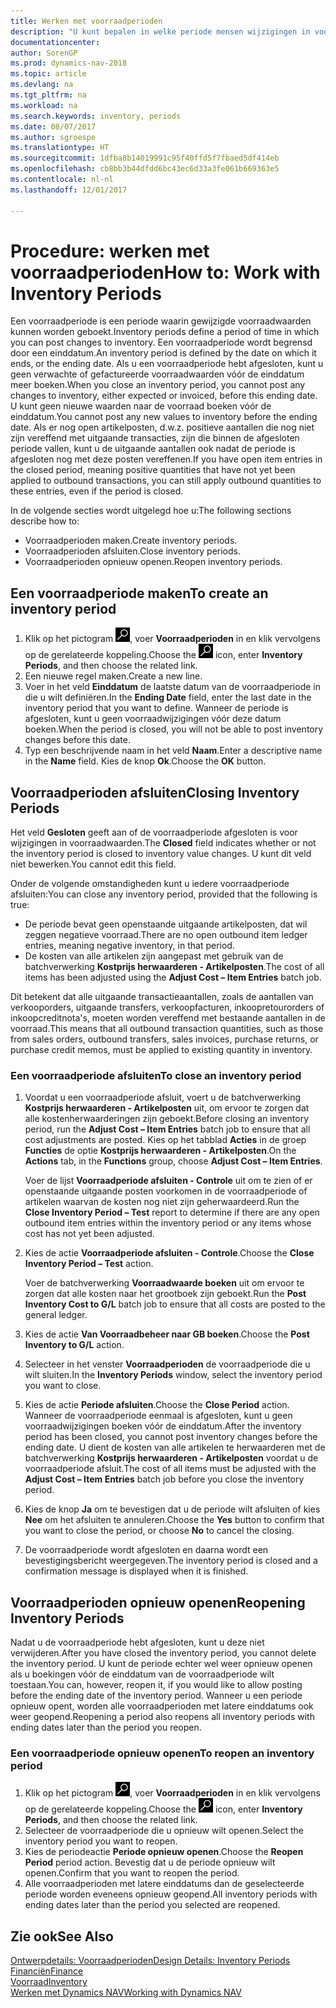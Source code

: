 ```yaml
---
title: Werken met voorraadperioden
description: "U kunt bepalen in welke periode mensen wijzigingen in voorraad kunnen boeken door voorraadperioden te definiëren."
documentationcenter: 
author: SorenGP
ms.prod: dynamics-nav-2018
ms.topic: article
ms.devlang: na
ms.tgt_pltfrm: na
ms.workload: na
ms.search.keywords: inventory, periods
ms.date: 08/07/2017
ms.author: sgroespe
ms.translationtype: HT
ms.sourcegitcommit: 1dfba8b14019991c95f40ffd5f7fbaed5df414eb
ms.openlocfilehash: cb8bb3b44dfdd6bc43ec6d33a3fe061b669363e5
ms.contentlocale: nl-nl
ms.lasthandoff: 12/01/2017

---
```

# <a name="how-to-work-with-inventory-periods"></a><span data-ttu-id="b12f1-103">Procedure: werken met voorraadperioden</span><span class="sxs-lookup"><span data-stu-id="b12f1-103">How to: Work with Inventory Periods</span></span>
<span data-ttu-id="b12f1-104">Een voorraadperiode is een periode waarin gewijzigde voorraadwaarden kunnen worden geboekt.</span><span class="sxs-lookup"><span data-stu-id="b12f1-104">Inventory periods define a period of time in which you can post changes to inventory.</span></span> <span data-ttu-id="b12f1-105">Een voorraadperiode wordt begrensd door een einddatum.</span><span class="sxs-lookup"><span data-stu-id="b12f1-105">An inventory period is defined by the date on which it ends, or the ending date.</span></span> <span data-ttu-id="b12f1-106">Als u een voorraadperiode hebt afgesloten, kunt u geen verwachte of gefactureerde voorraadwaarden vóór de einddatum meer boeken.</span><span class="sxs-lookup"><span data-stu-id="b12f1-106">When you close an inventory period, you cannot post any changes to inventory, either expected or invoiced, before this ending date.</span></span> <span data-ttu-id="b12f1-107">U kunt geen nieuwe waarden naar de voorraad boeken vóór de einddatum.</span><span class="sxs-lookup"><span data-stu-id="b12f1-107">You cannot post any new values to inventory before the ending date.</span></span> <span data-ttu-id="b12f1-108">Als er nog open artikelposten, d.w.z. positieve aantallen die nog niet zijn vereffend met uitgaande transacties, zijn die binnen de afgesloten periode vallen, kunt u de uitgaande aantallen ook nadat de periode is afgesloten nog met deze posten vereffenen.</span><span class="sxs-lookup"><span data-stu-id="b12f1-108">If you have open item entries in the closed period, meaning positive quantities that have not yet been applied to outbound transactions, you can still apply outbound quantities to these entries, even if the period is closed.</span></span>  

<span data-ttu-id="b12f1-109">In de volgende secties wordt uitgelegd hoe u:</span><span class="sxs-lookup"><span data-stu-id="b12f1-109">The following sections describe how to:</span></span>  

* <span data-ttu-id="b12f1-110">Voorraadperioden maken.</span><span class="sxs-lookup"><span data-stu-id="b12f1-110">Create inventory periods.</span></span>  
* <span data-ttu-id="b12f1-111">Voorraadperioden afsluiten.</span><span class="sxs-lookup"><span data-stu-id="b12f1-111">Close inventory periods.</span></span>  
* <span data-ttu-id="b12f1-112">Voorraadperioden opnieuw openen.</span><span class="sxs-lookup"><span data-stu-id="b12f1-112">Reopen inventory periods.</span></span>  

## <a name="to-create-an-inventory-period"></a><span data-ttu-id="b12f1-113">Een voorraadperiode maken</span><span class="sxs-lookup"><span data-stu-id="b12f1-113">To create an inventory period</span></span>  
1. <span data-ttu-id="b12f1-114">Klik op het pictogram ![Zoeken naar pagina of rapport](media/ui-search/search_small.png "pictogram Zoeken naar pagina of rapport"), voer **Voorraadperioden** in en klik vervolgens op de gerelateerde koppeling.</span><span class="sxs-lookup"><span data-stu-id="b12f1-114">Choose the ![Search for Page or Report](media/ui-search/search_small.png "Search for Page or Report icon") icon, enter **Inventory Periods**, and then choose the related link.</span></span>  
2. <span data-ttu-id="b12f1-115">Een nieuwe regel maken.</span><span class="sxs-lookup"><span data-stu-id="b12f1-115">Create a new line.</span></span>  
3. <span data-ttu-id="b12f1-116">Voer in het veld **Einddatum** de laatste datum van de voorraadperiode in die u wilt definiëren.</span><span class="sxs-lookup"><span data-stu-id="b12f1-116">In the **Ending Date** field, enter the last date in the inventory period that you want to define.</span></span> <span data-ttu-id="b12f1-117">Wanneer de periode is afgesloten, kunt u geen voorraadwijzigingen vóór deze datum boeken.</span><span class="sxs-lookup"><span data-stu-id="b12f1-117">When the period is closed, you will not be able to post inventory changes before this date.</span></span>  
4. <span data-ttu-id="b12f1-118">Typ een beschrijvende naam in het veld **Naam**.</span><span class="sxs-lookup"><span data-stu-id="b12f1-118">Enter a descriptive name in the **Name** field.</span></span> <span data-ttu-id="b12f1-119">Kies de knop **Ok**.</span><span class="sxs-lookup"><span data-stu-id="b12f1-119">Choose the **OK** button.</span></span>  

## <a name="closing-inventory-periods"></a><span data-ttu-id="b12f1-120">Voorraadperioden afsluiten</span><span class="sxs-lookup"><span data-stu-id="b12f1-120">Closing Inventory Periods</span></span>  
<span data-ttu-id="b12f1-121">Het veld **Gesloten** geeft aan of de voorraadperiode afgesloten is voor wijzigingen in voorraadwaarden.</span><span class="sxs-lookup"><span data-stu-id="b12f1-121">The **Closed** field indicates whether or not the inventory period is closed to inventory value changes.</span></span> <span data-ttu-id="b12f1-122">U kunt dit veld niet bewerken.</span><span class="sxs-lookup"><span data-stu-id="b12f1-122">You cannot edit this field.</span></span>  

<span data-ttu-id="b12f1-123">Onder de volgende omstandigheden kunt u iedere voorraadperiode afsluiten:</span><span class="sxs-lookup"><span data-stu-id="b12f1-123">You can close any inventory period, provided that the following is true:</span></span>  

* <span data-ttu-id="b12f1-124">De periode bevat geen openstaande uitgaande artikelposten, dat wil zeggen negatieve voorraad.</span><span class="sxs-lookup"><span data-stu-id="b12f1-124">There are no open outbound item ledger entries, meaning negative inventory, in that period.</span></span>  
* <span data-ttu-id="b12f1-125">De kosten van alle artikelen zijn aangepast met gebruik van de batchverwerking **Kostprijs herwaarderen - Artikelposten**.</span><span class="sxs-lookup"><span data-stu-id="b12f1-125">The cost of all items has been adjusted using the **Adjust Cost – Item Entries** batch job.</span></span>  

<span data-ttu-id="b12f1-126">Dit betekent dat alle uitgaande transactieaantallen, zoals de aantallen van verkooporders, uitgaande transfers, verkoopfacturen, inkoopretourorders of inkoopcreditnota's, moeten worden vereffend met bestaande aantallen in de voorraad.</span><span class="sxs-lookup"><span data-stu-id="b12f1-126">This means that all outbound transaction quantities, such as those from sales orders, outbound transfers, sales invoices, purchase returns, or purchase credit memos, must be applied to existing quantity in inventory.</span></span>  

### <a name="to-close-an-inventory-period"></a><span data-ttu-id="b12f1-127">Een voorraadperiode afsluiten</span><span class="sxs-lookup"><span data-stu-id="b12f1-127">To close an inventory period</span></span>  
1. <span data-ttu-id="b12f1-128">Voordat u een voorraadperiode afsluit, voert u de batchverwerking **Kostprijs herwaarderen - Artikelposten** uit, om ervoor te zorgen dat alle kostenherwaarderingen zijn geboekt.</span><span class="sxs-lookup"><span data-stu-id="b12f1-128">Before closing an inventory period, run the **Adjust Cost – Item Entries** batch job to ensure that all cost adjustments are posted.</span></span> <span data-ttu-id="b12f1-129">Kies op het tabblad **Acties** in de groep **Functies** de optie **Kostprijs herwaarderen - Artikelposten**.</span><span class="sxs-lookup"><span data-stu-id="b12f1-129">On the **Actions** tab, in the **Functions** group, choose **Adjust Cost – Item Entries**.</span></span>  

     <span data-ttu-id="b12f1-130">Voer de lijst **Voorraadperiode afsluiten - Controle** uit om te zien of er openstaande uitgaande posten voorkomen in de voorraadperiode of artikelen waarvan de kosten nog niet zijn geherwaardeerd.</span><span class="sxs-lookup"><span data-stu-id="b12f1-130">Run the **Close Inventory Period – Test** report to determine if there are any open outbound item entries within the inventory period or any items whose cost has not yet been adjusted.</span></span>  
2. <span data-ttu-id="b12f1-131">Kies de actie **Voorraadperiode afsluiten - Controle**.</span><span class="sxs-lookup"><span data-stu-id="b12f1-131">Choose the **Close Inventory Period – Test** action.</span></span>  

     <span data-ttu-id="b12f1-132">Voer de batchverwerking **Voorraadwaarde boeken** uit om ervoor te zorgen dat alle kosten naar het grootboek zijn geboekt.</span><span class="sxs-lookup"><span data-stu-id="b12f1-132">Run the **Post Inventory Cost to G/L** batch job to ensure that all costs are posted to the general ledger.</span></span>  
3. <span data-ttu-id="b12f1-133">Kies de actie **Van Voorraadbeheer naar GB boeken**.</span><span class="sxs-lookup"><span data-stu-id="b12f1-133">Choose the **Post Inventory to G/L** action.</span></span>  
4. <span data-ttu-id="b12f1-134">Selecteer in het venster **Voorraadperioden** de voorraadperiode die u wilt sluiten.</span><span class="sxs-lookup"><span data-stu-id="b12f1-134">In the **Inventory Periods** window, select the inventory period you want to close.</span></span>  
5. <span data-ttu-id="b12f1-135">Kies de actie **Periode afsluiten**.</span><span class="sxs-lookup"><span data-stu-id="b12f1-135">Choose the **Close Period** action.</span></span> <span data-ttu-id="b12f1-136">Wanneer de voorraadperiode eenmaal is afgesloten, kunt u geen voorraadwijzigingen boeken vóór de einddatum.</span><span class="sxs-lookup"><span data-stu-id="b12f1-136">After the inventory period has been closed, you cannot post inventory changes before the ending date.</span></span> <span data-ttu-id="b12f1-137">U dient de kosten van alle artikelen te herwaarderen met de batchverwerking **Kostprijs herwaarderen - Artikelposten** voordat u de voorraadperiode afsluit.</span><span class="sxs-lookup"><span data-stu-id="b12f1-137">The cost of all items must be adjusted with the **Adjust Cost – Item Entries** batch job before you close the inventory period.</span></span>  
6. <span data-ttu-id="b12f1-138">Kies de knop **Ja** om te bevestigen dat u de periode wilt afsluiten of kies **Nee** om het afsluiten te annuleren.</span><span class="sxs-lookup"><span data-stu-id="b12f1-138">Choose the **Yes** button to confirm that you want to close the period, or choose **No** to cancel the closing.</span></span>  
7. <span data-ttu-id="b12f1-139">De voorraadperiode wordt afgesloten en daarna wordt een bevestigingsbericht weergegeven.</span><span class="sxs-lookup"><span data-stu-id="b12f1-139">The inventory period is closed and a confirmation message is displayed when it is finished.</span></span>  

## <a name="reopening-inventory-periods"></a><span data-ttu-id="b12f1-140">Voorraadperioden opnieuw openen</span><span class="sxs-lookup"><span data-stu-id="b12f1-140">Reopening Inventory Periods</span></span>  
<span data-ttu-id="b12f1-141">Nadat u de voorraadperiode hebt afgesloten, kunt u deze niet verwijderen.</span><span class="sxs-lookup"><span data-stu-id="b12f1-141">After you have closed the inventory period, you cannot delete the inventory period.</span></span> <span data-ttu-id="b12f1-142">U kunt de periode echter wel weer opnieuw openen als u boekingen vóór de einddatum van de voorraadperiode wilt toestaan.</span><span class="sxs-lookup"><span data-stu-id="b12f1-142">You can, however, reopen it, if you would like to allow posting before the ending date of the inventory period.</span></span> <span data-ttu-id="b12f1-143">Wanneer u een periode opnieuw opent, worden alle voorraadperioden met latere einddatums ook weer geopend.</span><span class="sxs-lookup"><span data-stu-id="b12f1-143">Reopening a period also reopens all inventory periods with ending dates later than the period you reopen.</span></span>  

### <a name="to-reopen-an-inventory-period"></a><span data-ttu-id="b12f1-144">Een voorraadperiode opnieuw openen</span><span class="sxs-lookup"><span data-stu-id="b12f1-144">To reopen an inventory period</span></span>  
1. <span data-ttu-id="b12f1-145">Klik op het pictogram ![Zoeken naar pagina of rapport](media/ui-search/search_small.png "pictogram Zoeken naar pagina of rapport"), voer **Voorraadperioden** in en klik vervolgens op de gerelateerde koppeling.</span><span class="sxs-lookup"><span data-stu-id="b12f1-145">Choose the ![Search for Page or Report](media/ui-search/search_small.png "Search for Page or Report icon") icon, enter **Inventory Periods**, and then choose the related link.</span></span>  
2. <span data-ttu-id="b12f1-146">Selecteer de voorraadperiode die u opnieuw wilt openen.</span><span class="sxs-lookup"><span data-stu-id="b12f1-146">Select the inventory period you want to reopen.</span></span>  
3. <span data-ttu-id="b12f1-147">Kies de periodeactie **Periode opnieuw openen**.</span><span class="sxs-lookup"><span data-stu-id="b12f1-147">Choose the **Reopen Period** period action.</span></span> <span data-ttu-id="b12f1-148">Bevestig dat u de periode opnieuw wilt openen.</span><span class="sxs-lookup"><span data-stu-id="b12f1-148">Confirm that you want to reopen the period.</span></span>  
4. <span data-ttu-id="b12f1-149">Alle voorraadperioden met latere einddatums dan de geselecteerde periode worden eveneens opnieuw geopend.</span><span class="sxs-lookup"><span data-stu-id="b12f1-149">All inventory periods with ending dates later than the period you selected are reopened.</span></span>  

## <a name="see-also"></a><span data-ttu-id="b12f1-150">Zie ook</span><span class="sxs-lookup"><span data-stu-id="b12f1-150">See Also</span></span>  
[<span data-ttu-id="b12f1-151">Ontwerpdetails: Voorraadperioden</span><span class="sxs-lookup"><span data-stu-id="b12f1-151">Design Details: Inventory Periods</span></span>](design-details-inventory-periods.md)  
[<span data-ttu-id="b12f1-152">Financiën</span><span class="sxs-lookup"><span data-stu-id="b12f1-152">Finance</span></span>](finance.md)  
[<span data-ttu-id="b12f1-153">Voorraad</span><span class="sxs-lookup"><span data-stu-id="b12f1-153">Inventory</span></span>](inventory-manage-inventory.md)  
[<span data-ttu-id="b12f1-154">Werken met Dynamics NAV</span><span class="sxs-lookup"><span data-stu-id="b12f1-154">Working with Dynamics NAV</span></span>](ui-work-product.md)

